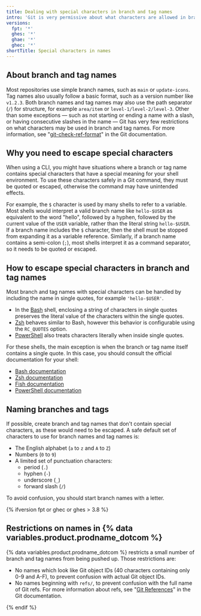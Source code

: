 ```yaml
---
title: Dealing with special characters in branch and tag names
intro: 'Git is very permissive about what characters are allowed in branch and tag names. When using Git from a command-line shell, you may need to escape or quote special characters.'
versions:
  fpt: '*'
  ghes: '*'
  ghae: '*'
  ghec: '*'
shortTitle: Special characters in names
---
```


## About branch and tag names

Most repositories use simple branch names, such as `main` or `update-icons`. Tag names also usually follow a basic format, such as a version number like `v1.2.3`. Both branch names and tag names may also use the path separator (`/`) for structure, for example `area/item` or `level-1/level-2/level-3`. Other than some exceptions &mdash; such as not starting or ending a name with a slash, or having consecutive slashes in the name &mdash; Git has very few restrictions on what characters may be used in branch and tag names. For more information, see "[git-check-ref-format](https://git-scm.com/docs/git-check-ref-format)" in the Git documentation.

## Why you need to escape special characters

When using a CLI, you might have situations where a branch or tag name contains special characters that have a special meaning for your shell environment. To use these characters safely in a Git command, they must be quoted or escaped, otherwise the command may have unintended effects.

For example, the `$` character is used by many shells to refer to a variable. Most shells would interpret a valid branch name like `hello-$USER` as equivalent to the word "hello", followed by a hyphen, followed by the current value of the `USER` variable, rather than the literal string `hello-$USER`. If a branch name includes the `$` character, then the shell must be stopped from expanding it as a variable reference. Similarly, if a branch name contains a semi-colon (`;`), most shells interpret it as a command separator, so it needs to be quoted or escaped.

## How to escape special characters in branch and tag names

Most branch and tag names with special characters can be handled by including the name in single quotes, for example `'hello-$USER'`.

- In the [Bash](https://www.gnu.org/software/bash/) shell, enclosing a string of characters in single quotes preserves the literal value of the characters within the single quotes.
- [Zsh](https://www.zsh.org/) behaves similar to Bash, however this behavior is configurable using the `RC_QUOTES` option.
- [PowerShell](https://microsoft.com/powershell) also treats characters literally when inside single quotes.

For these shells, the main exception is when the branch or tag name itself contains a single quote. In this case, you should consult the official documentation for your shell:

- [Bash documentation](https://www.gnu.org/software/bash/manual/)
- [Zsh documentation](https://zsh.sourceforge.io/Doc/)
- [Fish documentation](https://fishshell.com/docs/current/)
- [PowerShell documentation](https://docs.microsoft.com/en-gb/powershell/)

## Naming branches and tags

If possible, create branch and tag names that don't contain special characters, as these would need to be escaped. A safe default set of characters to use for branch names and tag names is:

- The English alphabet (`a` to `z` and `A` to `Z`)
- Numbers (`0` to `9`)
- A limited set of punctuation characters:
  - period (`.`)
  - hyphen (`-`)
  - underscore (`_`)
  - forward slash (`/`)

To avoid confusion, you should start branch names with a letter.

{% ifversion fpt or ghec or ghes > 3.8 %}

## Restrictions on names in {% data variables.product.prodname_dotcom %}

{% data variables.product.prodname_dotcom %} restricts a small number of branch and tag names from being pushed up.
Those restrictions are:
- No names which look like Git object IDs (40 characters containing only 0-9 and A-F), to prevent confusion with actual Git object IDs.
- No names beginning with `refs/`, to prevent confusion with the full name of Git refs. For more information about refs, see "[Git References](https://git-scm.com/book/en/v2/Git-Internals-Git-References)" in the Git documentation.

{% endif %}
